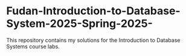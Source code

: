 # Fudan-Introduction-to-Database-System-2025-Spring-2025-
This repository contains my solutions for the Introduction to Database Systems course labs.
